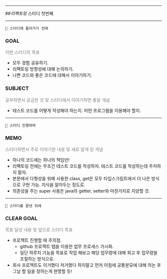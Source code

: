 <hr>

##_리팩토링_ 스터디 첫번째
  
<hr>

    🥚 스터디에 들어가기 전에

### GOAL
<p style="color:grey">이번 스터디의 목표</p>

- 모두 경험 공유하기.
- 리팩토링 방향성에 대해 논의하기.
- 나쁜 코드와 좋은 코드에 대해서 이야기하기.

### SUBJECT
<p style="color:grey">공부하면서 궁금한 것 및 스터디에서 이야기하면 좋을 개념</p>

- 테스트 코드를 어떻게 작성해야 하는지. 어떤 프로그램을 이용해야 할지.

<HR>

    🐣 스터디 진행하며

### MEMO
<p style="color:grey">스터디하면서 주로 이야기한 내용 및 새로 알게 된 개념</p>

- 하나의 코드에는 하나의 책임만!
- 리팩토링 전에는 무조건 테스트 코드를 작성하자. 테스트 코드를 작성하는데 주저하지 말자.
- 본문에서 다형성을 위해 사용한 class, get은 모두 타입스크립트에서 더 나은 방식으로 구현 가능. 지식을 알아두는 정도로.
- 의존성을 주는 super 사용은 java의 getter, setter와 마찬가지로 지양할 것. 


<HR>

    🐥 스터디를 끝낸 뒤에

### CLEAR GOAL
<p style="color:grey">목표 달성 내용 및 앞으로 스터디 목표</p>

- 프로젝트 진행할 때 주의점.
  - github 프로젝트 탭을 이용한 업무 프로세스 가시화. 
  - 일단 하루치 기능을 목표로 작업 해보고 해당 업무량에 대해 회고 후 업무량을 조절하는 방식으로.
- 회사 프로젝트도 이거했다 저거했다 하지말고 먼저 아침에 공통분모에 대해 의논 후 그날 할 일을 정하는게 현명할 듯!
